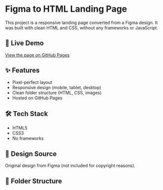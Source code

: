 # Figma to HTML Landing Page

This project is a responsive landing page converted from a Figma design. It was built with clean HTML and CSS, without any frameworks or JavaScript.

## 🔗 Live Demo

[View the page on GitHub Pages](https://github.com/b0gdan-goncharov/figmatoweb1.git)

## ✨ Features

- Pixel-perfect layout
- Responsive design (mobile, tablet, desktop)
- Clean folder structure (HTML, CSS, images)
- Hosted on GitHub Pages

## 🛠 Tech Stack

- HTML5
- CSS3
- No frameworks

## 🎨 Design Source

Original design from Figma (not included for copyright reasons).

## 📁 Folder Structure

